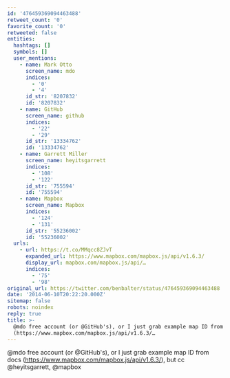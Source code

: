 ```yaml
---
id: '476459369094463488'
retweet_count: '0'
favorite_count: '0'
retweeted: false
entities:
  hashtags: []
  symbols: []
  user_mentions:
    - name: Mark Otto
      screen_name: mdo
      indices:
        - '0'
        - '4'
      id_str: '8207832'
      id: '8207832'
    - name: GitHub
      screen_name: github
      indices:
        - '22'
        - '29'
      id_str: '13334762'
      id: '13334762'
    - name: Garrett Miller
      screen_name: heyitsgarrett
      indices:
        - '108'
        - '122'
      id_str: '755594'
      id: '755594'
    - name: Mapbox
      screen_name: Mapbox
      indices:
        - '124'
        - '131'
      id_str: '55236002'
      id: '55236002'
  urls:
    - url: https://t.co/MMqcc8ZJvT
      expanded_url: https://www.mapbox.com/mapbox.js/api/v1.6.3/
      display_url: mapbox.com/mapbox.js/api/…
      indices:
        - '75'
        - '98'
original_url: https://twitter.com/benbalter/status/476459369094463488
date: '2014-06-10T20:22:20.000Z'
sitemap: false
robots: noindex
reply: true
title: >-
  @mdo free account (or @GitHub's), or I just grab example map ID from docs
  (https://www.mapbox.com/mapbox.js/api/v1.6.3/…
---
```


@mdo free account (or @GitHub's), or I just grab example map ID from docs (https://www.mapbox.com/mapbox.js/api/v1.6.3/), but cc @heyitsgarrett, @mapbox